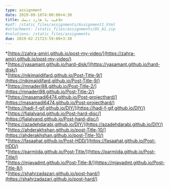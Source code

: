 ```yaml
---
type: assignment
date: 2019-09-16T4:00:00+4:30
title: خلاقیت با هارد دیسک
#pdf: /static_files/assignments/Assignment1.html
#attachment: /static_files/assignments/DS_A1.zip
#solutions: /static_files/assignments
due: 2019-02-21T23:59:00+3:30
---
```

*[https://zahra-amiri.github.io/post-my-video/](https://zahra-amiri.github.io/post-my-video/) <br>
*[https://yasamant.github.io/hard-disk/](https://yasamant.github.io/hard-disk/) <br>
*[https://nikimajidifard.github.io/Post-Title-9/](https://nikimajidifard.github.io/Post-Title-9/) <br>
*[https://mnaderi98.github.io/Post-Title-2/](https://mnaderi98.github.io/Post-Title-2/) <br>
*[https://masamadi6474.github.io/Post-projecthard/](https://masamadi6474.github.io/Post-projecthard/) <br>
*[https://hadi-f-gif.github.io/DIY/](https://hadi-f-gif.github.io/DIY/) <br>
*[https://fjalalvand.github.io/Post-hard-disc/](https://fjalalvand.github.io/Post-hard-disc/) <br>
*[https://azadehdarabi.github.io/DIY/](https://azadehdarabi.github.io/DIY/) <br>
*[https://ahderakhshan.github.io/post-Title-10/](https://ahderakhshan.github.io/post-Title-10/) <br>
*[https://fasaahat.github.io/Post-HDD/](https://fasaahat.github.io/Post-HDD/) <br>
*[https://parmiida.github.io/Post-Title/](https://parmiida.github.io/Post-Title/) <br>
*[https://mjavadmt.github.io/Post-Title-8/](https://mjavadmt.github.io/Post-Title-8/) <br>
*[https://shahrzadazari.github.io/post-hard/](https://shahrzadazari.github.io/post-hard/) <br>


